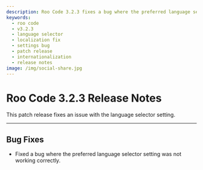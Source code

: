```yaml
---
description: Roo Code 3.2.3 fixes a bug where the preferred language selector setting was not working correctly for improved localization support.
keywords:
  - roo code
  - v3.2.3
  - language selector
  - localization fix
  - settings bug
  - patch release
  - internationalization
  - release notes
image: /img/social-share.jpg
---
```


# Roo Code 3.2.3 Release Notes

This patch release fixes an issue with the language selector setting.

---

## Bug Fixes

*   Fixed a bug where the preferred language selector setting was not working correctly.